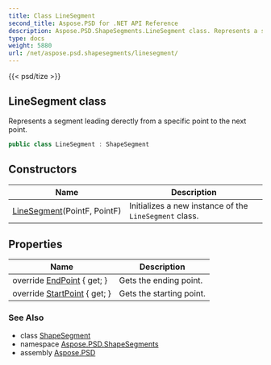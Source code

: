 ```yaml
---
title: Class LineSegment
second_title: Aspose.PSD for .NET API Reference
description: Aspose.PSD.ShapeSegments.LineSegment class. Represents a segment leading derectly from a specific point to the next point
type: docs
weight: 5880
url: /net/aspose.psd.shapesegments/linesegment/
---
```

{{< psd/tize >}}
## LineSegment class

Represents a segment leading derectly from a specific point to the next point.

```csharp
public class LineSegment : ShapeSegment
```

## Constructors

| Name | Description |
| --- | --- |
| [LineSegment](linesegment/)(PointF, PointF) | Initializes a new instance of the `LineSegment` class. |

## Properties

| Name | Description |
| --- | --- |
| override [EndPoint](../../aspose.psd.shapesegments/linesegment/endpoint/) { get; } | Gets the ending point. |
| override [StartPoint](../../aspose.psd.shapesegments/linesegment/startpoint/) { get; } | Gets the starting point. |

### See Also

* class [ShapeSegment](../../aspose.psd/shapesegment/)
* namespace [Aspose.PSD.ShapeSegments](../../aspose.psd.shapesegments/)
* assembly [Aspose.PSD](../../)


